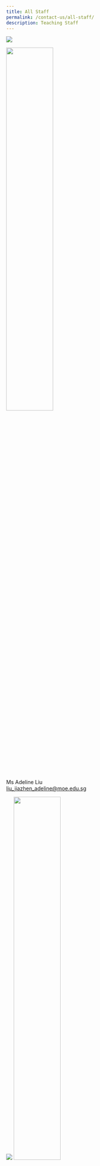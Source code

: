 ```yaml
---
title: All Staff
permalink: /contact-us/all-staff/
description: Teaching Staff
---
```

![](/images/Ms%20Liu%20Jiazhen%20Adeline.jpg)

<img style="width:50%" src="000">

Ms Adeline Liu  
[liu\_jiazhen\_adeline@moe.edu.sg](mailto:liu_jiazhen_adeline@moe.edu.sg)


![](/images/Mr%20Aidil%20Bin%20Md%20Idris.jpeg)
<img style="width:50%" src="000">

Mr Aidil Bin Md Idris      
 [aidil\_md\_idris@moe.edu.sg](mailto:aidil_md_idris@moe.edu.sg)

![](/images/Alvin%20Tan.jpeg)
<img style="width:50%" src="000">

Mr Alvin Tan Jia Jie     
tan\_jia\_jie@moe.edu.sg

![](/images/Mdm%20Ang%20Choon%20Keow.jpeg)
<img style="width:50%" src="000">

Mdm Ang Choon Keow [ang\_choon\_keow@moe.edu.sg](mailto:ang_choon_keow@moe.edu.sg)


![](/images/CAOLEILEI.jpeg)
<img style="width:50%" src="000">

Ms Cao Lei Lei                                                                           [cao\_leilei@moe.edu.sg](mailto:cao_leilei@moe.edu.sg)

![](/images/mr%20chan%20bin%20chuan.jpeg)
<img style="width:50%" src="000">

Mr&nbsp;Chan Bin Chuan                          
[chan\_bin\_chuan@moe.edu.sg](mailto:chan_bin_chuan@moe.edu.sg)


![](/images/Ms%20Chan%20Lay%20Leng.jpeg)
<img style="width:50%" src="000">

Ms Chan Lay Leng, Chloe
[chan\lay\leng@moe.edu.sg](mailto:chanlayleng@moe.edu.sg)

![](/images/ms%20chan%20lai%20peng.jpeg)
<img style="width:50%" src="000">

Ms Chan Lai Peng  
[chan\_lai\_peng@moe.edu.sg](mailto:chan_lai_peng@moe.edu.sg)

![](/images/Mr%20Chan%20Siew%20Kwai.jpeg)
<img style="width:50%" src="000">

Mr Chan Siew Kwai            
[chan\_siew\_kwai@moe.edu.sg](mailto:chan_siew_kwai@moe.edu.sg)

![](/images/Mdm%20Chen%20Liping.jpeg)
<img style="width:50%" src="000">

Mdm Chen Liping  
[chen\_liping@moe.edu.sg](mailto:chen_liping@moe.edu.sg)

![](/images/Mrs%20Cheong%20Poh%20Suan.jpeg)
<img style="width:50%" src="000">

Mrs Cheong Poh Suan   
[soh\_poh\_suan@moe.edu.sg](mailto:soh_poh_suan@moe.edu.sg)

![](/images/Mr%20Chia%20Chun%20Keong.jpeg)
<img style="width:50%" src="000">

Mr Chia Chun Keong  
[chia\_chun\_keong@moe.edu.sg](mailto:chia_chun_keong@moe.edu.sg)

![](/images/Mr%20Chia%20Chun%20Kiat.jpeg)
<img style="width:50%" src="000">

Mr Chia Chun Kiat   
[chia\_chun\_kiat@moe.edu.sg](mailto:chia_chun_kiat@moe.edu.sg)

![](/images/Mr%20Chidambaram%20Saravanan.jpeg)
<img style="width:50%" src="000">

Mr Chidambaram Saravanan 
[chidambaram\_saravanan@moe.edu.sg](mailto:chidambaram_saravanan@moe.edu.sg)

![](/images/Mrs%20Chin%20Leong%20Hwai%20Ee%20Stella.jpeg)
<img style="width:50%" src="000">

Mrs Chin-Leong Hwai Ee, Stella 
[leong\_hwai\_ee\_stella@moe.edu.sg](mailto:leong_hwai_ee_stella@moe.edu.sg)

![](/images/mr%20chng%20chia%20yii.jpeg)
<img style="width:50%" src="000">

Mr&nbsp;Chng Chia Yi    
[chng\_chia\_yi@moe.edu.sg](mailto:chng_chia_yi@moe.edu.sg)


Mr Chua Keng Yeow  
[chua\_keng\_yeow@moe.edu.sg](mailto:chua_keng_yeow@moe.edu.sg)

![](/images/Mrs%20Chua%20Teng%20May%20Hwee%20Teresa.jpeg)
<img style="width:50%" src="000">

Mrs Chua-Teng May Hwee Teresa
[teng\_may\_hwee\_teresa@moe.edu.sg](mailto:teng_may_hwee_teresa@moe.edu.sg)

![](/images/ms%20sandy%20ee.jpeg)
<img style="width:50%" src="000">

Ms Ee Wen Lin, Sandy 
[ee\_wen\_lin\_sandy@moe.edu.sg](mailto:ee_wen_lin_sandy@moe.edu.sg)

![](/images/Ms%20Eng%20Chia%20Lee.jpeg)
<img style="width:50%" src="000">

Ms Eng Chia Lee    
[eng\_chia\_lee@moe.edu.sg](mailto:eng_chia_lee@moe.edu.sg)

![](/images/Ms%20Hamizah%20Begum%20Bte%20Md%20Hanif.jpeg)
<img style="width:50%" src="000">

Ms Hamizah Begum Bte Md Hanif 
[hamizah\_begum\_mohd\_hanif@moe.edu.sg](mailto:hamizah_begum_mohd_hanif@moe.edu.sg)

![](/images/Ms%20He%20Meiyu.jpeg)
<img style="width:50%" src="000">

Ms He Meiyu        
[he\_meiyu@moe.edu.sg](mailto:he_meiyu@moe.edu.sg)

![](/images/Ms%20Heng%20Hui%20Zhen.jpeg)
<img style="width:50%" src="000">

Ms Heng Hui Zhen    
[heng\_hui\_zhen@moe.edu.sg](mailto:heng_hui_zhen@moe.edu.sg)

![](/images/Ms%20Ho%20Xiu%20Hui,%20Tessa.jpg)
<img style="width:50%" src="000">

Ms Ho Xiu Hui Tessa   
[ho\_xiu\_hui\_tessa@moe.edu.sg](mailto:ho_xiu_hui_tessa@moe.edu.sg)

![](/images/Mr%20Xiao%20Jing%20Joshua.jpg)
<img style="width:50%" src="000">

Mr Joshua Xiao Jing       
[xiao\_jing\_joshua@moe.edu.sg](mailto:xiao_jing_joshua@moe.edu.sg)

![](/images/ms%20joyner%20tay%20kai%20ling.jpeg)
<img style="width:50%" src="000">

Ms&nbsp;Joyner Tay        
[tay\_kai\_ling\_joyner@moe.edu.sg](mailto:tay_kai_ling_joyner@moe.edu.sg)

![](/images/Mr%20Kamal%20Bin%20Yacob.jpeg)
<img style="width:50%" src="000">

Mr Kamal Bin Yacob   
[kamal\_yacob@moe.edu.sg](mailto:kamal_yacob@moe.edu.sg)

Mrs Karine Nai  
nai_sok_khoon_karine@moe.edu.sg

![](/images/Mr%20Ke%20Kaijie%20Justin.jpeg)
<img style="width:50%" src="000">

Mr Ke Kaijie, Justin   
[ke\_kaijie\_justin@moe.edu.sg](mailto:ke_kaijie_justin@moe.edu.sg)

![](/images/Kishan%20School%20Website.jpeg)
<img style="width:50%" src="000">

Mr&nbsp;Kishan Kannan  
[kishan\_kannan@moe.edu.sg](mailto:kishan_kannan@moe.edu.sg)

![](/images/Doreen.png)
<img style="width:50%" src="000">

Ms&nbsp;Lau&nbsp;Ying&nbsp;Ying Doreen
[lau\_ying\_ying\_doreen@moe.edu.sg](mailto:lau_ying_ying_doreen@moe.edu.sg)

![](/images/miss%20rachel%20lee%20jueyi.jpeg)
<img style="width:50%" src="000">

Ms Lee Jueyi, Rachel    
[rachel\_lee\_jueyi@moe.edu.sg](mailto:rachel_lee_jueyi@moe.edu.sg)

![](/images/Mrs%20Lehming%20Teo%20Shi%20Hui%20Rachel.jpeg)
<img style="width:50%" src="000">

Mrs Lehming-Teo Shi Hui, Rachel
[teo\_shi\_hui\_rachel@moe.edu.sg](mailto:teo_shi_hui_rachel@moe.edu.sg)

![](/images/Ms%20Li%20Qianyi.jpeg)
<img style="width:50%" src="000">

Ms Li Qianyi
li_qianyi@moe.edu.sg

![](/images/Ms%20Lim%20Keng%20Woon%20Madeline.jpeg)
<img style="width:50%" src="000">

Ms Lim Keng Woon, Madeline
lim_keng_woon_madeline@moe.edu.sg

![](/images/Mr%20Jeremy.jpeg)
<img style="width:50%" src="000">

Mr Lim Liangcai, Jeremy
lim_liangcai_jeremy@moe.edu.sg
 
![](/images/mrs%20ng%20lye%20sim.jpeg)
<img style="width:50%" src="000">

Mrs Lim Lye Sim  
ng_lye_sim@moe.edu.sg 
 
![](/images/ms%20lim%20tze%20min%20joyce_1.jpeg)
<img style="width:50%" src="000">

Ms Lim Tze Min Joyce    
lim_tze_min@moe.edu.sg


![](/images/Mrs%20Lim%20Quek%20Chwee%20Tiang%20Linda.jpeg)
<img style="width:50%" src="000">

Mrs Lim-Quek Chwee Tiang, Linda
quek_chwee_tiang_linda@moe.edu.sg

![](/images/Ms%20Low%20Li%20Qing.jpg)
<img style="width:50%" src="000">

Ms Low Liqing    
low_liqing@moe.edu.sg

<img style="width:50%" src="/images/Mr%20Mohideeen%20Nizar.jpeg">

Mr Mohideen Nizar s/o Anwar
mohideen_nizar_anwar@moe.edu.sg
 
 <img style="width:50%" src="/images/Mdm%20Mursalina.jpeg">
 
Mdm Mursalina Bte Mohd Saim
mursalina_mohd_saim@moe.edu.sg

<img style="width:50%" src="/images/Mdm%20Natarajan%20Umarani%20(Teacher).jpg">

Ms Natarajan Umarani 
natarajan_umarani@moe.edu.sg

<img style="width:50%" src="/images/Mr%20Ng%20Loong%20Kin,%20Alvin.jpg">

Mr Ng Loong Kin, Alvin
ng_loong_kin_alvin@moe.edu.sg

<img style="width:50%" src="/images/Ms%20Nurul%20Farhanah%20Bte%20Ramlan.jpg">

Ms Nurul Farhanah Bte Ramlan
nurul_farhanah_binte_ramlan@moe.edu.sg

<img style="width:50%" src="/images/Mrs%20Peh%20Yeo%20Hwee%20Ching%20Magdelene.jpeg">

Mrs Peh-Yeo Hwee Ching Magdalene
yeo_hwee_ching_magdalene@moe.edu.sg

<img style="width:50%" src="/images/mr%20phua%20chwee%20ghua.jpeg">

Mr Phua Chwee Ghua
phua_chwee_ghua@moe.edu.sg 

<img style="width:50%" src="/images/Mdm%20Rajamanickam.jpeg">

Mdm Rajamanickam Renuka
rajamanickam_renuka@moe.edu.sg

<img style="width:50%" src="/images/Mdm%20Rashidah%20Kassim.jpeg">

Mdm Rashidah Kassim
rashidah_kassim@moe.edu.sg

<img style="width:50%" src="/images/Mr%20Mohamed%20Ressal.jpeg">

Mr Mohamed Ressal Mohamed Raffi
mohamed_ressal_mohamed_raffi@moe.edu.sg

<img style="width:50%" src="/images/Mdm%20Rosezalina.jpeg">

Mdm Rosezalina Bte Asmoin
rosezalina_asmoin@moe.edu.sg

<img style="width:50%" src="/images/Mr%20See%20Gim%20Hwee%20(1).jpg">

Mr See Gim Hwee
see_gim_hwee@moe.edu.sg 

<img style="width:50%" src="/images/Ms%20Sia%20Gee%20Han.jpeg">

Ms Sia Gee Han, Karen
karen_sia_gee_han@moe.edu.sg


Ms Sharon Tham Kum Chee
sharon_tham_kum_chee@moe.edu.sg

<img style="width:50%" src="/images/Mdm%20Sheetal%20Sonawane.jpeg">

Ms Sheetal Sonawane
sheetal_madhukar_sonawane@moe.edu.sg

<img style="width:50%" src="/images/Ms%20Sim%20Shin%20Jie.jpg">

Ms Sim Shin Jie    
sim_shin_jie@moe.edu.sg

<img style="width:50%" src="/images/ms%20siti%20nurwati%20dalduri.jpeg">

Ms Siti Nurwati Dalduri
siti_nurwati_dalduri@moe.edu.sg 

<img style="width:50%" src="/images/Ms%20Soon%20Si%20Lin%20Jocelyn%20(Teacher).png">

Ms Soon Si Lin Jocelyn
soon_si_lin_jocelyn@moe.edu.sg 

<img style="width:50%" src="/images/Ms%20Sophia%20Ng%20Jia%20Ming.jpg">

Ms Sophia Ng    
sophia_ng_jia_ming@moe.edu.sg

<img style="width:50%" src="/images/Ms%20Sumitha.jpeg">

Mdm Sumitha Kirsnan
sumitha_kirsnan@moe.edu.sg

<img style="width:50%" src="/images/Ms%20Syafiqah%20Binte%20Zaini.jpg">

Ms Syafiqah Binte Zaini
syafiqah_zaini@moe.edu.sg

<img style="width:50%" src="/images/Mr%20Tan%20Chor%20Seng.jpg">

Mr Tan Chor Seng
tan_chor_seng_a@moe.edu.sg

<img style="width:50%" src="/images/Ms%20Joycelyn.jpeg">

Ms Tan E-Fung, Joycelyn
tan_e_fung_joycelyn@moe.edu.sg

<img style="width:50%" src="/images/Mr%20Peter.jpeg">

Mr Tan Eng Hoe, Peter
peter_tan_eng_hoe@moe.edu.sg

<img style="width:50%" src="/images/Mr%20John.jpeg">

Mr Tan Hong Soong, John
tan_hong_soong@moe.edu.sg

<img style="width:50%" src="/images/mr%20tan%20jit%20jin.jpeg">

Mr Tan Jit Jin
tan_jit_jin@moe.edu.sg

<img style="width:50%" src="/images/ms%20tan%20kay%20shin.jpeg">

Mdm Tan Kay Shin 
tan_kay_shin@moe.edu.sg

<img style="width:50%" src="/images/Mr%20Tan%20Kiang%20Chye.jpeg">

Mr Tan Kiang Chye
tan_kiang_chye@moe.edu.sg

Mr Tan Liang Hooi

<img style="width:50%" src="/images/Mr%20Tan%20Liang%20Hooi.jpeg">

tan_liang_hooi@moe.edu.sg

<img style="width:50%" src="/images/kenneth.jpeg">

Mr Tan Ming Hon, Kenneth
tan_ming_hon@moe.edu.sg

<img style="width:50%" src="/images/mr%20tan%20teck%20soon.jpeg">

Mr Tan Teck Soon
tan_teck_soon@moe.edu.sg 

<img style="width:50%" src="/images/Mr%20Tan%20Ser%20Yong.jpeg">

Mr Tan Ser Yong, Philip
tan_ser_yong_philip@moe.edu.sg

<img style="width:50%" src="/images/Mrs%20Tan%20Wong%20Siew%20Har.jpeg">

Mrs Tan-Wong Siew Har, Winnie
wong_siew_har_winnie@moe.edu.sg

<img style="width:50%" src="/images/Timothy.jpeg">

Mr Tang Xu Yang Timothy
tang_xu_yang_timothy@moe.edu.sg

<img style="width:50%" src="/images/Mrs%20Tan%20Wen%20Yi.jpeg">

Mrs Tan Wen Yi
tan_wen_yi@moe.edu.sg

<img style="width:50%" src="/images/Mrs%20Teng%20Tay%20Soo%20Chin.jpeg">

Mrs Teng-Tay Soo Chin, Emmeline
tay_soo_chin_emmeline@moe.edu.sg

<img style="width:50%" src="/images/Ms%20Teo%20Li%20Yin.jpeg">

Ms Teo Li Yin
teo_li_yin@moe.edu.sg


Mr Teo Chai Yaw
teo_chai_yaw@moe.edu.sg

<img style="width:50%" src="/images/Ms%20Teo%20Wei%20Na.jpeg">

Ms Teo Wei Na
teo_wei_na@moe.edu.sg

<img style="width:50%" src="/images/mr%20thomas%20law%20choon%20ting.jpeg">

Mr Thomas Law
law_choon_ting_thomas@moe.edu.sg 

<img style="width:50%" src="/images/Valane%20Passport%20Photo%202.jpeg">

Ms Tnee Li Ling, Valane
tnee_li_ling_valane@moe.edu.sg

Ms Tracy Tey
tracy_tey_pin_pin@moe.edu.sg

<img style="width:50%" src="/images/Ms%20Wee%20Ni%20Swen.jpg">

Ms Wee Ni Swen
wee_ni_swen@moe.edu.sg

<img style="width:50%" src="/images/Ms%20Wee%20Yee%20Ing.jpg">

Ms Wee Yee Ing
wee_yee_ing@moe.edu.sg

<img style="width:50%" src="/images/Mrs%20Wee%20Loh%20Wee%20Sin.jpeg">

Mrs Wee-Loh Wee Sin
loh_wee_sin@moe.edu.sg

<img style="width:50%" src="/images/Ms%20Woong%20Choy%20Wan.jpeg">

Ms Woong Choy Wan
woong_choy_wan@moe.edu.sg

<img style="width:50%" src="/images/Mr%20Andy.jpeg">

Mr Yap Jin Hua, Andy
yap_jin_hua_andy@moe.edu.sg

<img style="width:50%" src="/images/Mr%20Yong%20Teck%20Sin.jpg">

Mr Yong Teck Sin
yong_teck_sin@moe.edu.sg

<img style="width:50%" src="/images/Mrs%20Yuen%20Lay%20Eng.jpeg">

Mrs Yuen Lay Eng
ang_lay_eng@moe.edu.sg 
 
<img style="width:50%" src="/images/Mr%20Zulhilmi%20Bin%20Zulkiflee.jpeg">

Mr Zulhilmi Bin Zulkiflee
zulkiflee_zulhilmi@moe.edu.sg